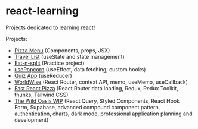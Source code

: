 # react-learning
 Projects dedicated to learning react!

 Projects:

- [Pizza Menu](https://mikes-react-pizza-menu.netlify.app) (Components, props, JSX)
- [Travel List](https://mikes-react-travel-list.netlify.app) (useState and state management)
- [Eat-n-split](https://mikes-eat-n-split.netlify.app) (Practice project)
- [usePopcorn](https://mikes-usepopcorn.netlify.app) (useEffect, data fetching, custom hooks)
- [Quiz App](https://mikes-react-quiz.netlify.app) (useReducer)
- [WorldWise](https://mikes-worldwise.netlify.app) (React Router, context API, memo, useMemo, useCallback)
- [Fast React Pizza](https://mikes-fast-react-pizza.netlify.app) (React Router data loading, Redux, Redux Toolkit, thunks, Tailwind CSS)
- [The Wild Oasis WIP]() (React Query, Styled Components, React Hook Form, Supabase, advanced compound component pattern, authentication, charts, dark mode, professional application planning and development)
